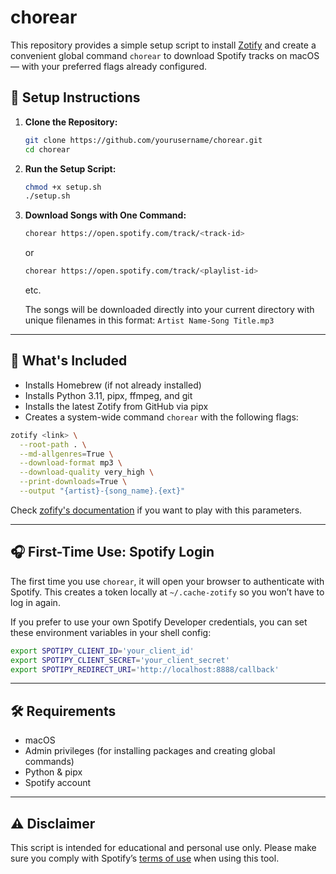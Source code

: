 # chorear

This repository provides a simple setup script to install [Zotify](https://github.com/zotify-dev/zotify) and create a convenient global command `chorear` to download Spotify tracks on macOS — with your preferred flags already configured.

## 🚀 Setup Instructions

1. **Clone the Repository:**

   ```bash
   git clone https://github.com/yourusername/chorear.git
   cd chorear
   ```

2. **Run the Setup Script:**

   ```bash
   chmod +x setup.sh
   ./setup.sh
   ```

3. **Download Songs with One Command:**

   ```bash
   chorear https://open.spotify.com/track/<track-id>
   ```
   or
   ```bash
   chorear https://open.spotify.com/track/<playlist-id>
   ```
   etc.
   
   The songs will be downloaded directly into your current directory with unique filenames in this format: `Artist Name-Song Title.mp3`

---

## 🔧 What's Included

- Installs Homebrew (if not already installed)
- Installs Python 3.11, pipx, ffmpeg, and git
- Installs the latest Zotify from GitHub via pipx
- Creates a system-wide command `chorear` with the following flags:

```bash
zotify <link> \
  --root-path . \
  --md-allgenres=True \
  --download-format mp3 \
  --download-quality very_high \
  --print-downloads=True \
  --output "{artist}-{song_name}.{ext}"
```
Check [zofify's documentation](https://github.com/zotify-dev/zotify) if you want to play with this parameters.

---

## 🎧 First-Time Use: Spotify Login

The first time you use `chorear`, it will open your browser to authenticate with Spotify. This creates a token locally at `~/.cache-zotify` so you won’t have to log in again.

If you prefer to use your own Spotify Developer credentials, you can set these environment variables in your shell config:

```bash
export SPOTIPY_CLIENT_ID='your_client_id'
export SPOTIPY_CLIENT_SECRET='your_client_secret'
export SPOTIPY_REDIRECT_URI='http://localhost:8888/callback'
```

---

## 🛠️ Requirements

- macOS
- Admin privileges (for installing packages and creating global commands)
- Python & pipx
- Spotify account

---

## ⚠️ Disclaimer

This script is intended for educational and personal use only. Please make sure you comply with Spotify’s [terms of use](https://www.spotify.com/legal/end-user-agreement/) when using this tool.

